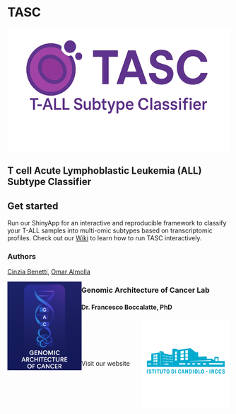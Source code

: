 # TASC
<img src="www/images/logo.png" align="center" height="280" width="auto"/>

## T cell Acute Lymphoblastic Leukemia (ALL) Subtype Classifier

## Get started
Run our ShinyApp for an interactive and reproducible framework to classify your T-ALL samples into multi-omic subtypes based on transcriptomic profiles. 
Check out our [Wiki](wiki.md) to learn how to run TASC interactively.

### Authors
[Cinzia Benetti](cinzia.benetti@ircc.com), [Omar Almolla](omar.almolla@ircc.com)



<img src="www/images/temporary_logo.png" align="left" height="200" width="auto" alt="Genomic Architecture of Cancer Lab"/>

### Genomic Architecture of Cancer Lab
#### Dr. Francesco Boccalatte, PhD  
<div style="display: flex; align-items: center; justify-content: space-between;">
  <span> Visit our
    <a href="www.link to website" target="_blank" style="text-decoration: none">
    website
    </a>
  </span>
  <img src="www/images/irccs_logo.png" alt="IRCCS logo" align="right" style="height: 200px;"/>
</div>
